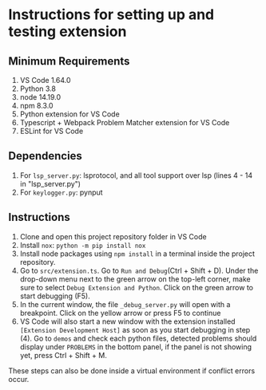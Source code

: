 # Instructions for setting up and testing extension

## Minimum Requirements
1. VS Code 1.64.0
2. Python 3.8
3. node 14.19.0
4. npm 8.3.0
5. Python extension for VS Code
6. Typescript + Webpack Problem Matcher extension for VS Code
7. ESLint for VS Code

## Dependencies
1. For `lsp_server.py`:
lsprotocol, and all tool support over lsp (lines 4 - 14 in "lsp_server.py")
2. For `keylogger.py`:
pynput

## Instructions
1. Clone and open this project repository folder in VS Code
2. Install `nox`: `python -m pip install nox`
3. Install node packages using `npm install` in a terminal inside the project repository.
4. Go to `src/extension.ts`. Go to `Run and Debug`(Ctrl + Shift + D). Under the drop-down menu next to the green arrow on the top-left corner, make sure to select `Debug Extension and Python`. Click on the green arrow to start debugging (F5).
5. In the current window, the file `_debug_server.py` will open with a breakpoint. Click on the yellow arrow or press F5 to continue
6. VS Code will also start a new window with the extension installed `[Extension Development Host]` as soon as you start debugging in step (4). Go to `demos` and check each python files, detected problems should display under `PROBLEMS` in the bottom panel, if the panel is not showing yet, press Ctrl + Shift + M.

These steps can also be done inside a virtual environment if conflict errors occur. 

